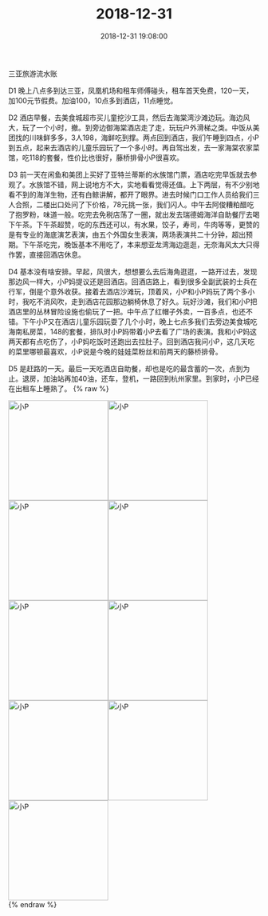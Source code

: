﻿---
title: "2018-12-31"
date: 2018-12-31 19:08:00
tags: 文字
categories: 爸爸
---
三亚旅游流水账

D1 晚上八点多到达三亚，凤凰机场和租车师傅碰头，租车首天免费，120一天，加100元节假费。加油100，10点多到酒店，11点睡觉。

D2 酒店早餐，去美食城超市买儿童挖沙工具，然后去海棠湾沙滩边玩。海边风大，玩了一个小时，撤。到旁边御海棠酒店走了走，玩玩户外滑梯之类。中饭从美团找的川味鲜多多，3人198，海鲜吃到撑。两点回到酒店，我们午睡到四点，小P到五点，起来去酒店的儿童乐园玩了一个多小时。再自驾出发，去一家海棠农家菜馆，吃118的套餐，性价比也很好，藤桥排骨小P很喜欢。

D3 前一天在闲鱼和美团上买好了亚特兰蒂斯的水族馆门票，酒店吃完早饭就去参观了。水族馆不错，网上说地方不大，实地看看觉得还值。上下两层，有不少别地看不到的海洋生物，还有白鲸讲解，都开了眼界。进去时候门口工作人员给我们三人合照，二楼出口处问了下价格，78元挑一张，我们闪人。中午去阿俊糟粕醋吃了抱罗粉，味道一般。吃完去免税店荡了一圈，就出发去瑞德姆海洋自助餐厅去喝下午茶。下午茶超赞，吃的东西还可以，有水果，饺子，寿司，牛肉等等，更赞的是有专业的海底演艺表演，由五个外国女生表演，两场表演共二十分钟，超出预期。下午茶吃完，晚饭基本不用吃了，本来想亚龙湾海边逛逛，无奈海风太大只得作罢，直接回酒店休息。

D4 基本没有啥安排。早起，风很大，想想要么去后海角逛逛，一路开过去，发现那边风一样大，小P妈提议还是回酒店。回酒店路上，看到很多全副武装的士兵在行军，倒是个意外收获。接着去酒店沙滩玩，顶着风，小P和小P妈玩了两个多小时，我吃不消风吹，走到酒店花园那边躺椅休息了好久。玩好沙滩，我们和小P把酒店里的丛林冒险设施也偷玩了一把。中午点了红帽子外卖，一百多点，也还不错。下午小P又在酒店儿童乐园玩耍了几个小时，晚上七点多我们去旁边美食城吃海南私房菜，148的套餐，排队时小P妈带着小P去看了广场的表演。我和小P妈这两天都有点吃伤了，小P妈吃饭时还跑出去拉肚子。回到酒店我问小P，这几天吃的菜里哪顿最喜欢，小P说是今晚的娃娃菜粉丝和前两天的藤桥排骨。

D5 是赶路的一天。最后一天吃酒店自助餐，却也是吃的最含蓄的一次，点到为止。退房，加油站再加40油，还车，登机，一路回到杭州家里。到家时，小P已经在出租车上睡熟了。
{% raw %}
<div style="width:500 px">
<div style="float:left; width:100 px"><img src="/images/微信图片_20190213120223.jpg" width="200" alt="小P"></div>
<div style="float:left; width:100 px"><img src="/images/微信图片_20190213120227.jpg" width="200" alt="小P"></div>
<div style="float:left; width:100 px"><img src="/images/微信图片_20190213120230.jpg" width="200" alt="小P"></div>
<div style="float:left; width:100 px"><img src="/images/微信图片_20190213120234.jpg" width="200" alt="小P"></div>
<div style="float:left; width:100 px"><img src="/images/微信图片_20190213120238.jpg" width="200" alt="小P"></div>
<div style="float:left; width:100 px"><img src="/images/微信图片_20190213120241.jpg" width="200" alt="小P"></div>
<div style="float:left; width:100 px"><img src="/images/微信图片_20190213120245.jpg" width="200" alt="小P"></div>
<div style="float:left; width:100 px"><img src="/images/微信图片_20190213120249.jpg" width="200" alt="小P"></div>
<div style="float:left; width:100 px"><img src="/images/微信图片_20190213120253.jpg" width="200" alt="小P"></div>
<div style="clear:both"></div>
</div>
{% endraw %}